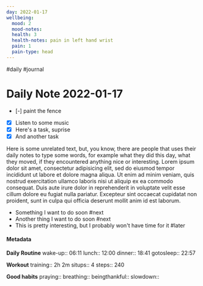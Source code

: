 ```yaml
---
day: 2022-01-17
wellbeing:
  mood: 2
  mood-notes: 
  health: 3
  health-notes: pain in left hand wrist
  pain: 1
  pain-type: head
---
```

#daily #journal
# Daily Note 2022-01-17

- [-] paint the fence
- [x] Listen to some music
- [x] Here's a task, suprise
- [x] And another task

Here is some unrelated text, but, you know, there are people that uses their daily notes to type some words, for example what they did this day, what they moved, if they encountered anything nice or interesting. Lorem ipsum dolor sit amet, consectetur adipisicing elit, sed do eiusmod tempor incididunt ut labore et dolore magna aliqua. Ut enim ad minim veniam, quis nostrud exercitation ullamco laboris nisi ut aliquip ex ea commodo consequat. Duis aute irure dolor in reprehenderit in voluptate velit esse cillum dolore eu fugiat nulla pariatur. Excepteur sint occaecat cupidatat non proident, sunt in culpa qui officia deserunt mollit anim id est laborum.

- Something I want to do soon #next
- Another thing I want to do soon #next
- This is pretty interesting, but I probably won't have time for it #later

#### Metadata

**Daily Routine**
wake-up:: 06:11
lunch:: 12:00
dinner:: 18:41
gotosleep:: 22:57

**Workout**
training:: 2h 2m
situps:: 4
steps:: 240

**Good habits**
praying:: 
breathing:: 
beingthankful:: 
slowdown:: 
